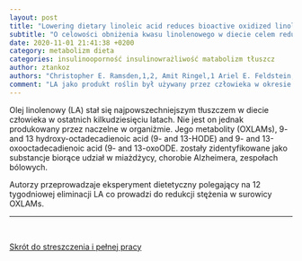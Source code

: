 ```yaml
---
layout: post
title: "Lowering dietary linoleic acid reduces bioactive oxidized linoleic acid metabolites in humans"
subtitle: "O celowości obniżenia kwasu linolenowego w diecie celem redukcji jego szkodliwych metabolitów"
date: 2020-11-01 21:41:38 +0200
category: metabolizm dieta
categories: insulinooporność insulinowrażliwość matabolizm tłuszcz
author: ztankoz
authors: "Christopher E. Ramsden,1,2, Amit Ringel,1 Ariel E. Feldstein,3,4 Ameer Y. Taha,5 Beth A. MacIntosh,6 Joseph R. Hibbeln,1 Sharon F. Majchrzak-Hong,1 Keturah R. Faurot,2 Stanley I. Rapoport,5 Yewon Cheon,5 Yoon-Mi Chung,4 Michael Berk,4 and J. Douglas Mann"
comment: "LA jako produkt roślin był używany przez człowieka w okresie przed zimą gdy konieczne było magazynowanie zapasów tłuszczowych na zimę. Obecna podaż tego oleju przekracza potrzeby ludzkiego organizmu. Każda substancja w nadmierze staje sie trucizną."
---
```


Olej linolenowy (LA) stał się najpowszechniejszym tłuszczem w diecie człowieka w ostatnich kilkudziesięciu latach. Nie jest on jednak produkowany przez naczelne w organiżmie.
Jego metabolity (OXLAMs), 9- and 13 hydroxy-octadecadienoic acid (9- and 13-HODE) and 9- and 13-oxooctadecadienoic acid (9- and 13-oxoODE. zostały zidentyfikowane jako substancje biorące udział w miażdżycy, chorobie Alzheimera, zespołach bólowych.

Autorzy przeprowadzaje eksperyment dietetyczny polegający na 12 tygodniowej eliminacji LA co prowadzi do redukcji stężenia w surowicy OXLAMs.

<hr>
<br>

[Skrót do streszczenia i pełnej pracy](https://www.ncbi.nlm.nih.gov/pmc/articles/PMC3467319/pdf/nihms-404053.pdf)
